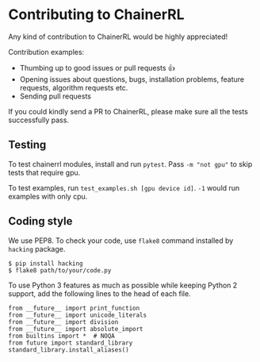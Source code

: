 # Contributing to ChainerRL

Any kind of contribution to ChainerRL would be highly appreciated!

Contribution examples:
- Thumbing up to good issues or pull requests :+1:
- Opening issues about questions, bugs, installation problems, feature requests, algorithm requests etc.
- Sending pull requests

If you could kindly send a PR to ChainerRL, please make sure all the tests successfully pass.

## Testing

To test chainerrl modules, install and run `pytest`. Pass `-m "not gpu"` to skip tests that require gpu.

To test examples, run `test_examples.sh [gpu device id]`. `-1` would run examples with only cpu.

## Coding style

We use PEP8. To check your code, use `flake8` command installed by `hacking` package.
```
$ pip install hacking
$ flake8 path/to/your/code.py
```

To use Python 3 features as much as possible while keeping Python 2 support, add the following lines to the head of each file.
```
from __future__ import print_function
from __future__ import unicode_literals
from __future__ import division
from __future__ import absolute_import
from builtins import *  # NOQA
from future import standard_library
standard_library.install_aliases()
```
